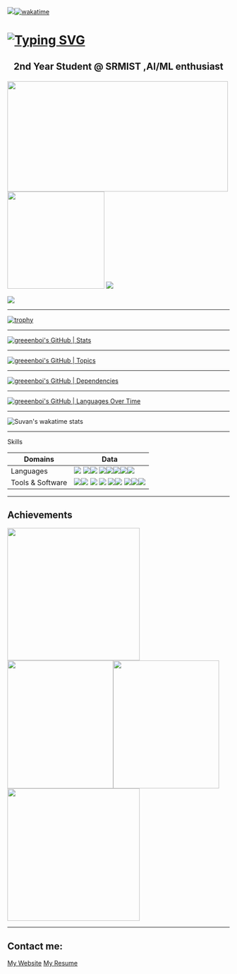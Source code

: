![](https://komarev.com/ghpvc/?username=greeenboi)[![wakatime](https://wakatime.com/badge/user/d739e0fd-c5e5-4834-8adc-2f9e8c6a1547.svg)](https://wakatime.com/@d739e0fd-c5e5-4834-8adc-2f9e8c6a1547)

# [![Typing SVG](https://readme-typing-svg.demolab.com?font=Fira+Code&size=35&pause=999&color=8A04ED&width=1100&lines=%F0%9F%91%8B+Hi%2C+I%E2%80%99m+greeenboi;%F0%9F%91%80+I%E2%80%99m+interested+in+NLP+CV+and+web+development;%F0%9F%8C%B1+I%E2%80%99m+currently+learning+DevOps;%F0%9F%92%9E%EF%B8%8F+I%E2%80%99m+looking+to+collaborate+on+web+development)](https://git.io/typing-svg)
<h2>
<p align="center">
  <b>2nd Year Student @ SRMIST ,AI/ML enthusiast</b>
</p>
</h2>


<!---
greeenboi/greeenboi is a ✨ special ✨ repository because its `README.md` (this file) appears on your GitHub profile.
You can click the Preview link to take a look at your changes.
--->


<p float = "left">  
<img height="250em" width="500em" src="https://github-readme-stats-git-masterrstaa-rickstaa.vercel.app/api?username=greeenboi&count_private=true&show_icons=true&theme=jolly"/> <img height="220em" src="https://github-readme-stats-git-masterrstaa-rickstaa.vercel.app/api/top-langs/?username=greeenboi&text_bold&count_private=true&show_icons=true&layout=compact&theme=jolly"/> <img src="https://github-readme-streak-stats.herokuapp.com?user=greeenboi&theme=jolly&fire=A1EB02"/>
</p>

![](https://github-contributor-stats.vercel.app/api?username=greeenboi&limit=6&theme=jolly&combine_all_yearly_contributions=true)

***

[![trophy](https://github-profile-trophy.vercel.app/?username=greeenboi&row=2&column=4&theme=tokyonight&margin-w=4)](https://github.com/greeenboi)

***

[![greeenboi's GitHub | Stats](https://stats.quine.sh/greeenboi/github?theme=dark)](https://quine.sh)

***

[![greeenboi's GitHub | Topics](https://stats.quine.sh/greeenboi/topics-over-time?theme=dark)](https://quine.sh)

***

[![greeenboi's GitHub | Dependencies](https://stats.quine.sh/greeenboi/dependencies?theme=dark)](https://quine.sh?utm_source=widgets&utm_campaign=greeenboi)

***

[![greeenboi's GitHub | Languages Over Time](https://stats.quine.sh/greeenboi/languages-over-time?theme=dark)](https://quine.sh?utm_source=widgets&utm_campaign=greeenboi)

***

![Suvan's wakatime stats](https://github-readme-stats.vercel.app/api/wakatime?username=GreenArcade&theme=jolly)

***

  Skills

|Domains|Data|
|----|----|
|Languages|<img src="https://github.com/devicons/devicon/blob/master/icons/c/c-original.svg"> <img src="https://github.com/devicons/devicon/blob/master/icons/html5/html5-original.svg"><img src="https://github.com/devicons/devicon/blob/master/icons/csharp/csharp-original.svg"> <img src="https://github.com/devicons/devicon/blob/master/icons/markdown/markdown-original.svg"><img src="https://github.com/devicons/devicon/blob/master/icons/python/python-original.svg"><img src="https://github.com/devicons/devicon/blob/master/icons/javascript/javascript-original.svg"><img src="https://github.com/devicons/devicon/blob/master/icons/react/react-original.svg"><img src="https://github.com/devicons/devicon/blob/master/icons/tailwindcss/tailwindcss-original-wordmark.svg">|
|Tools & Software|<img src="https://github.com/devicons/devicon/blob/master/icons/opencv/opencv-original.svg"><img src="https://github.com/devicons/devicon/blob/master/icons/threejs/threejs-original.svg"> <img src="https://github.com/devicons/devicon/blob/master/icons/azure/azure-original.svg"> <img src="https://github.com/devicons/devicon/blob/master/icons/blender/blender-original.svg"> <img src="https://github.com/devicons/devicon/blob/master/icons/vscode/vscode-original.svg"><img src="https://github.com/devicons/devicon/blob/master/icons/visualstudio/visualstudio-plain.svg"> <img src="https://github.com/devicons/devicon/blob/master/icons/jetbrains/jetbrains-original.svg"><img src="https://github.com/devicons/devicon/blob/master/icons/photoshop/photoshop-line.svg"><img src="https://github.com/devicons/devicon/blob/master/icons/raspberrypi/raspberrypi-original.svg">|
  

  
***



## Achievements

<a href ="https://www.credly.com/badges/44ac2fcd-0d6d-46a6-9942-439e68afaf66/public_url"><img src="https://user-images.githubusercontent.com/118198968/226444495-c37c2eb8-63e7-4320-9ff0-5cb526e4a4e7.png" style="width:300px;height:300px;"></a><img src="https://user-images.githubusercontent.com/118198968/227723940-65f60bd8-024c-48a8-812b-6da679eaaf91.png" style="width:240;height:290px;"><img src="https://user-images.githubusercontent.com/118198968/236622308-1fbc26ff-0f8a-4de5-aa0f-bcf0b07c6fb7.png" style="width:240;height:290px;"><img src="https://github.com/greeenboi/greeenboi/assets/118198968/c6481fa0-c455-4ab7-ad84-f20df7f0164b" style="height:300px" >




***

## Contact me:

<a href="https://suvan.netlify.app/">My Website</a>
<a href="https://pdf.ac/1B5JKO">My Resume </a>

 
 



